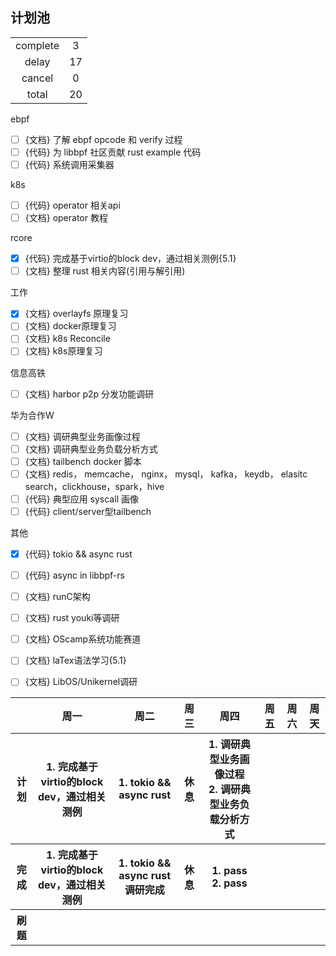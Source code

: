 ## 计划池

|          |       |
| :------: | :---: |
| complete |   3   |
|  delay   |  17   |
|  cancel  |   0   |
|  total   |  20   |

ebpf
- [ ] {文档} 了解 ebpf opcode 和 verify 过程
- [ ] {代码} 为 libbpf 社区贡献 rust example 代码
- [ ] {代码} 系统调用采集器

k8s
- [ ] {代码} operator 相关api
- [ ] {文档} operator 教程

rcore
- [x] {代码} 完成基于virtio的block dev，通过相关测例{5.1}
- [ ] {文档} 整理 rust 相关内容(引用与解引用)

工作
- [x] {文档} overlayfs 原理复习
- [ ] {文档} docker原理复习
- [ ] {文档} k8s Reconcile
- [ ] {文档} k8s原理复习

信息高铁
- [ ] {文档} harbor p2p 分发功能调研

华为合作W
- [ ] {文档} 调研典型业务画像过程
- [ ] {文档} 调研典型业务负载分析方式
- [ ] {文档} tailbench docker 脚本
- [ ] {文档} redis， memcache， nginx， mysql， kafka， keydb， elasitc search，clickhouse，spark，hive
- [ ] {代码} 典型应用 syscall 画像
- [ ] {代码} client/server型tailbench
 
其他
- [x] {代码} tokio && async rust
- [ ] {代码} async in libbpf-rs
- [ ] {文档} runC架构
- [ ] {文档} rust youki等调研
- [ ] {文档} OScamp系统功能赛道
- [ ] {文档} laTex语法学习{5.1}
- [ ] {文档} LibOS/Unikernel调研


<table>
<tr>
<th></th>
<th>周一</th>
<th>周二</th>
<th>周三</th>
<th>周四</th>
<th>周五</th>
<th>周六</th>
<th>周天</th>
</tr>

<!-- ---------------- 计划 ---------------- -->
<tr>
<th>计划</th>

<!-- 周一 -->
<th>
1. 完成基于virtio的block dev，通过相关测例 <br>
</th>

<!-- 周二 -->
<th>
1. tokio && async rust <br>
</th>

<!-- 周三 -->
<th>
休息
</th>

<!-- 周四 -->
<th>
1. 调研典型业务画像过程 <br>
2. 调研典型业务负载分析方式 <br>
</th>

<!-- 周五 -->
<th>
</th>

<!-- 周六 -->
<th>
</th>

<!-- 周天 -->
<th>
</th>

</tr>

<!-- ---------------- 完成 ---------------- -->
<tr>
<th>完成</th>

<!-- 周一 -->
<th>
1. 完成基于virtio的block dev，通过相关测例 <br>
</th>

<!-- 周二 -->
<th>
1. tokio && async rust 调研完成 <br>
</th>

<!-- 周三 -->
<th>
休息
</th>

<!-- 周四 -->
<th>
1. pass <br>
2. pass <br>
</th>

<!-- 周五 -->
<th>
</th>

<!-- 周六 -->
<th>
</th>

<!-- 周天 -->
<th>
</th>

</tr>

<!-- ---------------- 刷题 ---------------- -->
<tr>
<th>刷题</th>

<!-- 周一 -->
<th>
</th>

<!-- 周二 -->
<th>
</th>

<!-- 周三 -->
<th>
</th>

<!-- 周四 -->
<th>
</th>

<!-- 周五 -->
<th>
</th>

<!-- 周六 -->
<th>
</th>

<!-- 周天 -->
<th>
</th>

</tr>

</table>


